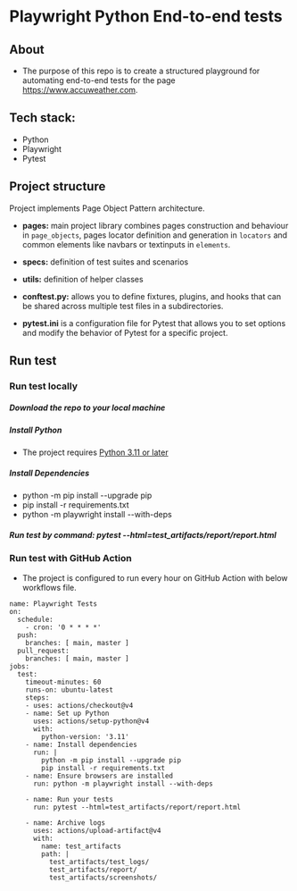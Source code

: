 # Playwright Python End-to-end tests

## About

* The purpose of this repo is to create a structured playground for automating end-to-end tests for the page https://www.accuweather.com.

## Tech stack:
* Python
* Playwright
* Pytest

## Project structure

Project implements Page Object Pattern architecture.

* **pages:** main project library combines pages construction and behaviour in `page_objects`, pages locator
  definition and generation in `locators` and common elements like navbars or textinputs in `elements`.
  
* **specs:** definition of test suites and scenarios

* **utils:** definition of helper classes

* **conftest.py:** allows you to define fixtures, plugins, and hooks that can be shared across multiple test files in a
  subdirectories.


* **pytest.ini** is a configuration file for Pytest that allows you to set options and modify the behavior of Pytest for
  a specific project.
  
## Run test
### Run test locally

##### Download the repo to your local machine
##### Install Python

* The project requires [Python 3.11 or later ](https://www.python.org/downloads/)

##### Install Dependencies

* python -m pip install --upgrade pip
* pip install -r requirements.txt
* python -m playwright install --with-deps

##### Run test by command: pytest --html=test_artifacts/report/report.html


### Run test with GitHub Action
* The project is configured to run every hour on GitHub Action with below workflows file.

```
name: Playwright Tests
on:
  schedule:
    - cron: '0 * * * *'
  push:
    branches: [ main, master ]
  pull_request:
    branches: [ main, master ]
jobs:
  test:
    timeout-minutes: 60
    runs-on: ubuntu-latest
    steps:
    - uses: actions/checkout@v4
    - name: Set up Python
      uses: actions/setup-python@v4
      with:
        python-version: '3.11'
    - name: Install dependencies
      run: |
        python -m pip install --upgrade pip
        pip install -r requirements.txt
    - name: Ensure browsers are installed
      run: python -m playwright install --with-deps

    - name: Run your tests
      run: pytest --html=test_artifacts/report/report.html

    - name: Archive logs
      uses: actions/upload-artifact@v4
      with:
        name: test_artifacts
        path: |
          test_artifacts/test_logs/
          test_artifacts/report/
          test_artifacts/screenshots/
```











